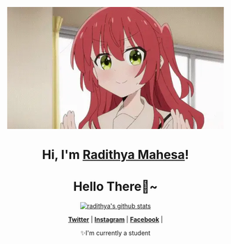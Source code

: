 <p align="center">
  <a href="#"><img src="kita-ikuyo-rap.webp" alt="Banner"></a>
</p>

<h1 align="center">Hi, I'm <a href="https://www.edisonlee55.com">Radithya Mahesa</a>!</h1>
<h1 align="center">Hello There👋~</h1>

<p align="center">
  <a href="https://github.com/radithya-mahesa"><img src="https://github-readme-stats.vercel.app/api?username=radithya-mahesa&hide_border=true&show_icons=true" alt="radithya's github stats"></a>
</p>

<p align="center">
  <strong><a href="https://twitter.com/Radithya_Mahesa">Twitter</a></strong> |
  <strong><a href="https://www.instagram.com/rdthymhsa/">Instagram</a></strong> |
  <strong><a href="https://www.facebook.com/radithya.mahesasyabil.1">Facebook</a></strong> |
</p>

<p align="center">✨I'm currently a student</p>
<!--
**radithya-mahesa/radithya-mahesa** is a ✨ _special_ ✨ repository because its `README.md` (this file) appears on your GitHub profile.

Here are some ideas to get you started:

- 🔭 I’m currently working on ...
- 🌱 I’m currently learning ...
- 👯 I’m looking to collaborate on ...
- 🤔 I’m looking for help with ...
- 💬 Ask me about ...
- 📫 How to reach me: ...
- 😄 Pronouns: ...
- ⚡ Fun fact: ...
-->
